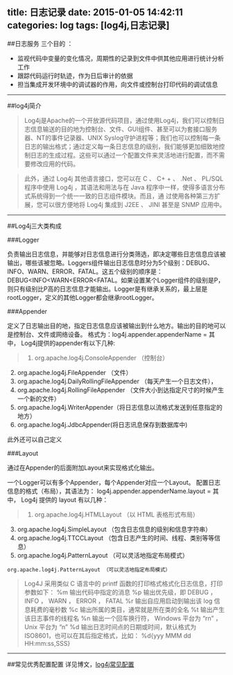 title: 日志记录
date: 2015-01-05 14:42:11
categories: log
tags: [log4j,日志记录]
---

##日志服务
三个目的 ：

* 监视代码中变量的变化情况，周期性的记录到文件中供其他应用进行统计分析工作
* 跟踪代码运行时轨迹，作为日后审计的依据
* 担当集成开发环境中的调试器的作用，向文件或控制台打印代码的调试信息

 ---
 
##log4j简介
>Log4j是Apache的一个开放源代码项目，通过使用Log4j，我们可以控制日志信息输送的目的地为控制台、文件、GUI组件、甚至可以为套接口服务器、NT的事件记录器、UNIX Syslog守护进程等；我们也可以控制每一条日志的输出格式；通过定义每一条日志信息的级别，我们能够更加细致地控制日志的生成过程。这些可以通过一个配置文件来灵活地进行配置，而不需要修改应用的代码。

>此外，通过 Log4j 其他语言接口，您可以在 C 、 C+ + 、 .Net 、 PL/SQL 程序中使用 Log4j ，其语法和用法与在 Java 程序中一样，使得多语言分布式系统得到一个统一一致的日志组件模块。而且，通 过使用各种第三方扩展，您可以很方便地将 Log4j 集成到 J2EE 、 JINI 甚至是 SNMP 应用中。

---

##Log4j三大类构成

###Logger

负责输出日志信息，并能够对日志信息进行分类筛选，即决定哪些日志信息应该被输出，哪些该被忽略。Loggers组件输出日志信息时分为5个级别：DEBUG、INFO、WARN、ERROR、FATAL。这五个级别的顺序是：DEBUG<INFO<WARN<ERROR<FATAL。如果设置某个Logger组件的级别是P，则只有级别比P高的日志信息才能输出。Logger是有继承关系的，最上层是rootLogger，定义的其他Logger都会继承rootLogger。

###Appender

定义了日志输出目的地，指定日志信息应该被输出到什么地方。输出的目的地可以是控制台、文件或网络设备。
格式为：log4j.appender.appenderName =  其中， Log4j提供的appender有以下几种:

>1. org.apache.log4j.ConsoleAppender （控制台）
2. org.apache.log4j.FileAppender （文件）
3. org.apache.log4j.DailyRollingFileAppender （每天产生一个日志文件）， 
4. org.apache.log4j.RollingFileAppender （文件大小到达指定尺寸的时候产生一个新的文件） 
5. org.apache.log4j.WriterAppender（将日志信息以流格式发送到任意指定的地方）
6. org.apache.log4j.JdbcAppender(将日志讯息保存到数据库中) 

此外还可以自己定义

###Layout

通过在Appender的后面附加Layout来实现格式化输出。

一个Logger可以有多个Appender，每个Appender对应一个Layout。
配置日志信息的格式（布局），其语法为： 
log4j.appender.appenderName.layout = 其中， Log4j 提供的 layout 有以几种：

>1. org.apache.log4j.HTMLLayout （以 HTML 表格形式布局）
3. org.apache.log4j.SimpleLayout （包含日志信息的级别和信息字符串）
4. org.apache.log4j.TTCCLayout （包含日志产生的时间、线程、类别等等信息） 
2. org.apache.log4j.PatternLayout （可以灵活地指定布局模式）

`org.apache.log4j.PatternLayout （可以灵活地指定布局模式）`
>Log4J 采用类似 C 语言中的 printf 函数的打印格式格式化日志信息，打印参数如下：
%m 输出代码中指定的消息 
%p 输出优先级，即 DEBUG ， INFO ， WARN ， ERROR ， FATAL
%r 输出自应用启动到输出该 log 信息耗费的毫秒数 
%c 输出所属的类目，通常就是所在类的全名 
%t 输出产生该日志事件的线程名 
%n 输出一个回车换行符， Windows 平台为 “rn” ， Unix 平台为 “n”
%d 输出日志时间点的日期或时间，默认格式为 ISO8601，也可以在其后指定格式，比如： %d{yyy MMM dd HH:mm:ss,SSS} 

---

##常见优秀配置配置
详见博文，[log4j常见配置](http://donahue-ldz.github.io/2015/01/15/log4j%E5%B8%B8%E8%A7%81%E9%85%8D%E7%BD%AE/)
